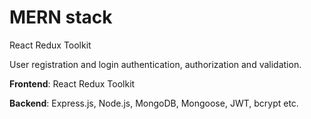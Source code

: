 # MERN stack

React Redux Toolkit<br>

User registration and login authentication, authorization and validation.<br>

<b>Frontend</b>: React Redux Toolkit

<b>Backend</b>: Express.js, Node.js, MongoDB, Mongoose, JWT, bcrypt etc.
